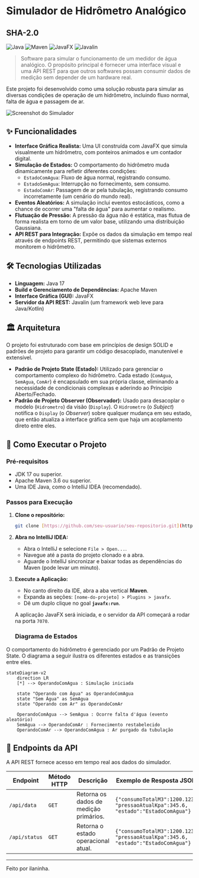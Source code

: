 # Simulador de Hidrômetro Analógico
## SHA-2.0
![Java](https://img.shields.io/badge/Java-17-blue.svg) ![Maven](https://img.shields.io/badge/Maven-3.8-red.svg) ![JavaFX](https://img.shields.io/badge/JavaFX-17-orange.svg) ![Javalin](https://img.shields.io/badge/Javalin-5.6-brightgreen.svg)

> Software para simular o funcionamento de um medidor de água analógico. O propósito principal é fornecer uma interface visual e uma API REST para que outros softwares possam consumir dados de medição sem depender de um hardware real.

Este projeto foi desenvolvido como uma solução robusta para simular as diversas condições de operação de um hidrômetro, incluindo fluxo normal, falta de água e passagem de ar.

![Screenshot do Simulador](src/main/resources/com/meu_pacote/images/hidrometro-base.png)

## ✨ Funcionalidades

* **Interface Gráfica Realista:** Uma UI construída com JavaFX que simula visualmente um hidrômetro, com ponteiros animados e um contador digital.
* **Simulação de Estados:** O comportamento do hidrômetro muda dinamicamente para refletir diferentes condições:
    * `EstadoComAgua`: Fluxo de água normal, registrando consumo.
    * `EstadoSemAgua`: Interrupção no fornecimento, sem consumo.
    * `EstadoComAr`: Passagem de ar pela tubulação, registrando consumo incorretamente (um cenário do mundo real).
* **Eventos Aleatórios:** A simulação inclui eventos estocásticos, como a chance de ocorrer uma "falta de água" para aumentar o realismo.
* **Flutuação de Pressão:** A pressão da água não é estática, mas flutua de forma realista em torno de um valor base, utilizando uma distribuição Gaussiana.
* **API REST para Integração:** Expõe os dados da simulação em tempo real através de endpoints REST, permitindo que sistemas externos monitorem o hidrômetro.

## 🛠️ Tecnologias Utilizadas

* **Linguagem:** Java 17
* **Build e Gerenciamento de Dependências:** Apache Maven
* **Interface Gráfica (GUI):** JavaFX
* **Servidor da API REST:** Javalin (um framework web leve para Java/Kotlin)

## 🏛️ Arquitetura

O projeto foi estruturado com base em princípios de design SOLID e padrões de projeto para garantir um código desacoplado, manutenível e extensível.

* **Padrão de Projeto State (Estado):** Utilizado para gerenciar o comportamento complexo do hidrômetro. Cada estado (`ComAgua`, `SemAgua`, `ComAr`) é encapsulado em sua própria classe, eliminando a necessidade de condicionais complexas e aderindo ao Princípio Aberto/Fechado.
* **Padrão de Projeto Observer (Observador):** Usado para desacoplar o modelo (`Hidrometro`) da visão (`Display`). O `Hidrometro` (o *Subject*) notifica o `Display` (o *Observer*) sobre qualquer mudança em seu estado, que então atualiza a interface gráfica sem que haja um acoplamento direto entre eles.

## 🚀 Como Executar o Projeto

### Pré-requisitos

* JDK 17 ou superior.
* Apache Maven 3.6 ou superior.
* Uma IDE Java, como o IntelliJ IDEA (recomendado).

### Passos para Execução

1.  **Clone o repositório:**
    ```bash
    git clone [https://github.com/seu-usuario/seu-repositorio.git](https://github.com/seu-usuario/seu-repositorio.git)
    ```
2.  **Abra no IntelliJ IDEA:**
    * Abra o IntelliJ e selecione `File > Open...`.
    * Navegue até a pasta do projeto clonado e a abra.
    * Aguarde o IntelliJ sincronizar e baixar todas as dependências do Maven (pode levar um minuto).

3.  **Execute a Aplicação:**
    * No canto direito da IDE, abra a aba vertical **Maven**.
    * Expanda as seções: `[nome-do-projeto] > Plugins > javafx`.
    * Dê um duplo clique no goal **`javafx:run`**.

    A aplicação JavaFX será iniciada, e o servidor da API começará a rodar na porta `7070`.

    ### Diagrama de Estados

O comportamento do hidrômetro é gerenciado por um Padrão de Projeto State. O diagrama a seguir ilustra os diferentes estados e as transições entre eles.

```mermaid
stateDiagram-v2
    direction LR
    [*] --> OperandoComAgua : Simulação iniciada

    state "Operando com Água" as OperandoComAgua
    state "Sem Água" as SemAgua
    state "Operando com Ar" as OperandoComAr

    OperandoComAgua --> SemAgua : Ocorre falta d'água (evento aleatório)
    SemAgua --> OperandoComAr : Fornecimento restabelecido
    OperandoComAr --> OperandoComAgua : Ar purgado da tubulação
```

## 📡 Endpoints da API

A API REST fornece acesso em tempo real aos dados do simulador.

| Endpoint    | Método HTTP | Descrição                                    | Exemplo de Resposta JSON                                          |
|-------------|-------------|------------------------------------------------|-------------------------------------------------------------------|
| `/api/data` | `GET`       | Retorna os dados de medição primários.      | `{"consumoTotalM3":1200.123, "pressaoAtualKpa":345.6, "estado":"EstadoComAgua"}` |
| `/api/status` | `GET`       | Retorna o estado operacional atual.     | `{"consumoTotalM3":1200.123, "pressaoAtualKpa":345.6, "estado":"EstadoComAgua"}` |

---
Feito por ilaninha.
